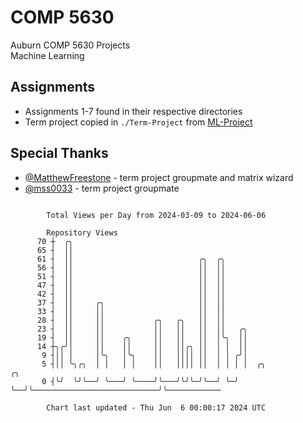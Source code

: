 # COMP 5630
Auburn COMP 5630 Projects  
Machine Learning

## Assignments
- Assignments 1-7 found in their respective directories
- Term project copied in `./Term-Project` from [ML-Project](https://github.com/wumphlett/ML-Project)

## Special Thanks
- [@MatthewFreestone](https://github.com/MatthewFreestone) - term project groupmate and matrix wizard
- [@mss0033](https://github.com/mss0033) - term project groupmate

```

        Total Views per Day from 2024-03-09 to 2024-06-06

        Repository Views
      70 ┼  ╭╮
      65 ┤  ││
      61 ┤  ││                            ╭╮  ╭╮
      56 ┤  ││                            ││  ││
      51 ┤  ││                            ││  ││
      47 ┤  ││                            ││  ││
      42 ┤  ││                            ││  ││
      37 ┤  ││     ╭╮                     ││  ││
      33 ┤  ││     ││                     ││  ││
      28 ┤  ││     ││           ╭╮   ╭╮   ││  ││
      23 ┤  ││     ││           ││   ││   ││  ││   ╭╮
      19 ┤  ││     ││    ╭╮     ││   ││   ││  │╰╮  ││
      14 ┼╮╭╯│     ││    ││     ││   ││╭╮ ││  │ │  ││
       9 ┤││ │     │╰╮   │╰╮    ││   ││││ ││  │ │ ╭╯│
       5 ┤││ ╰╮╭╮  │ │   │ │    ││   ││││ ││  │ │ │ │  ╭╮                            ╭╮
       0 ┤╰╯  ╰╯╰──╯ ╰───╯ ╰────╯╰───╯╰╯╰─╯╰──╯ ╰─╯ ╰──╯╰────────────────────────────╯╰────────────

        Chart last updated - Thu Jun  6 00:00:17 2024 UTC
        
```
